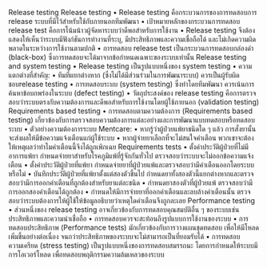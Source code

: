 Release testing
Release testing
•	Release testing คือกระบวนการของการทดสอบการ release ระบบที่มีไว้สำหรับใช้กับภายนอกทีมพัฒนา
•	เป้าหมายหลักของกระบวนการทดสอบ release test  คือการโน้มน้าวผู้จัดหาระบบว่าดีพอสำหรับการใช้งาน
•	Release testing จึงต้องแสดงให้เห็นว่าระบบมีฟังก์ชันการทำงานที่ระบุ, มีประสิทธิภาพและความเชื่อถือได้ และไม่เกิดความผิดพลาดในระหว่างการใช้งานตามปกติ
•	การทดสอบ release test เป็นกระบวนการทดสอบกล่องดำ (black-box) ซึ่งการทดสอบจะได้มาจากข้อกำหนดเฉพาะของระบบเท่านั้น
Release testing and system testing
•	Release testing เป็นรูปแบบหนึ่งของ system testing
•	ความแตกต่างที่สำคัญ:
•	ทีมที่แยกต่างหาก (ซึ่งไม่ได้มีส่วนร่วมในการพัฒนาระบบ) ควรเป็นผู้รับผิดชอบrelease testing
•	การทดสอบระบบ (system testing) ซึ่งทำโดยทีมพัฒนา ควรเน้นการค้นหาข้อบกพร่องในระบบ (defect testing) 
•	วัตถุประสงค์ของ release testing คือการตรวจสอบว่าระบบตรงกับความต้องการและดีพอสำหรับการใช้งานโดยผู้ใช้ภายนอก (validation testing)
Requirements based testing
•	การทดสอบตามความต้องการ (Requirements based testing) เกี่ยวข้องกับการตรวจสอบความต้องการแต่ละอย่างและการพัฒนาแบบทดสอบหรือทดสอบระบบ
•	ตัวอย่างความต้องการระบบ Mentcare:
•	หากรู้ว่าผู้ป่วยแพ้ยาชนิดใด ๆ แล้ว การสั่งยานั้นจะส่งผลให้มีข้อความแจ้งเตือนแก่ผู้ใช้ระบบ
•	หากผู้จ่ายยาเลือกที่จะไม่สนใจคำเตือน พวกเขาจะต้องให้เหตุผลว่าทำไมคำเตือนนี้จึงได้ถูกเพิกเฉย
Requirements tests
•	ตั้งค่าประวัติผู้ป่วยที่ไม่มีอาการแพ้ยา กําหนดจ่ายยาสําหรับโรคภูมิแพ้ที่รู้จักกันทั่วไป ตรวจสอบว่าระบบจะไม่ออกข้อความแจ้งเตือน
•	ตั้งค่าประวัติผู้ป่วยที่แพ้ยา กำหนดจ่ายยาที่ผู้ป่วยแพ้และตรวจสอบว่ามีคำเตือนออกโดยระบบหรือไม่
•	บันทึกประวัติผู้ป่วยที่แพ้ยาตั้งแต่สองตัวขึ้นไป กำหนดยาทั้งสองตัวนี้แยกต่างหากและตรวจสอบว่ามีการออกคำเตือนที่ถูกต้องสำหรับยาแต่ละชนิด
•	กำหนดยาสองตัวที่ผู้ป่วยแพ้ ตรวจสอบว่ามีการออกสองคำเตือนได้ถูกต้อง
•	กำหนดให้มีการจ่ายยาที่ออกคำเตือนและลบล้างคำเตือนนั้น ตรวจสอบว่าระบบต้องการให้ผู้ใช้ให้ข้อมูลอธิบายว่าเหตุใดคำเตือนจึงถูกละเลย
Performance testing
•	ส่วนหนึ่งของ release testing อาจเกี่ยวข้องกับการทดสอบคุณสมบัติอื่น ๆ ของระบบเช่น ประสิทธิภาพและความน่าเชื่อถือ
•	การทดสอบควรจะสะท้อนถึงรูปแบบการใช้งานของระบบ
•	การทดสอบประสิทธิภาพ (Performance tests) มักเกี่ยวข้องกับการวางแผนชุดทดสอบ เพื่อให้มีโหลดเพิ่มขึ้นอย่างต่อเนื่อง จนกว่าประสิทธิภาพของระบบจะไม่สามารถเป็นที่ยอมรับได้
•	การทดสอบความเครียด (stress testing) เป็นรูปแบบหนึ่งของการทดสอบสมรรถนะ โดยการกำหนดให้ระบบมีการโอเวอร์โหลด เพื่อทดสอบพฤติกรรมความล้มเหลวของระบบ

